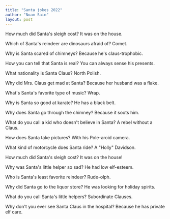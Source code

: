 ```yaml
---
title: "Santa jokes 2022"
author: "Noam Sain"
layout: post
---
```


How much did Santa's sleigh cost? It was on the house.

Which of Santa's reindeer are dinosaurs afraid of? Comet.

Why is Santa scared of chimneys? Because he's claus-trophobic.

How you can tell that Santa is real? You can always sense his presents.

What nationality is Santa Claus? North Polish.

Why did Mrs. Claus get mad at Santa? Because her husband was a flake.

What's Santa's favorite type of music? Wrap.

Why is Santa so good at karate? He has a black belt.

Why does Santa go through the chimney? Because it soots him.

What do you call a kid who doesn't believe in Santa? A rebel without a Claus.

How does Santa take pictures? With his Pole-aroid camera.

What kind of motorcycle does Santa ride? A "Holly" Davidson.

How much did Santa's sleigh cost? It was on the house!

Why was Santa's little helper so sad? He had low elf-esteem.

Who is Santa's least favorite reindeer? Rude-olph.

Why did Santa go to the liquor store? He was looking for holiday spirits.

What do you call Santa's little helpers? Subordinate Clauses.

Why don't you ever see Santa Claus in the hospital? Because he has private elf care.
